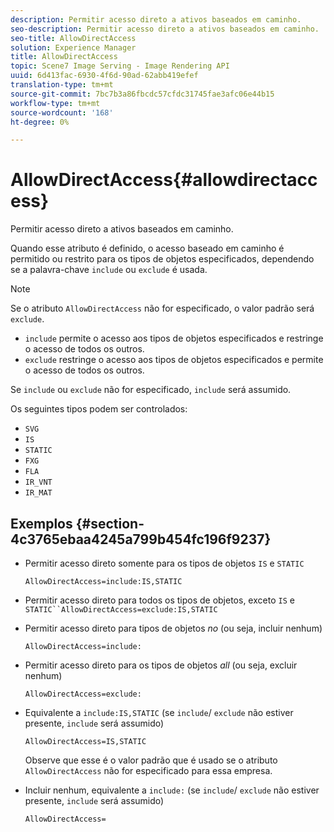 ```yaml
---
description: Permitir acesso direto a ativos baseados em caminho.
seo-description: Permitir acesso direto a ativos baseados em caminho.
seo-title: AllowDirectAccess
solution: Experience Manager
title: AllowDirectAccess
topic: Scene7 Image Serving - Image Rendering API
uuid: 6d413fac-6930-4f6d-90ad-62abb419efef
translation-type: tm+mt
source-git-commit: 7bc7b3a86fbcdc57cfdc31745fae3afc06e44b15
workflow-type: tm+mt
source-wordcount: '168'
ht-degree: 0%

---
```



# AllowDirectAccess{#allowdirectaccess}

Permitir acesso direto a ativos baseados em caminho.

Quando esse atributo é definido, o acesso baseado em caminho é permitido ou restrito para os tipos de objetos especificados, dependendo se a palavra-chave `include` ou `exclude` é usada.

>[!NOTE]
>
>Se o atributo `AllowDirectAccess` não for especificado, o valor padrão será `exclude`.

* `include` permite o acesso aos tipos de objetos especificados e restringe o acesso de todos os outros.
* `exclude` restringe o acesso aos tipos de objetos especificados e permite o acesso de todos os outros.

Se `include` ou `exclude` não for especificado, `include` será assumido.

Os seguintes tipos podem ser controlados:

* `SVG`
* `IS`
* `STATIC`
* `FXG`
* `FLA`
* `IR_VNT`
* `IR_MAT`

## Exemplos {#section-4c3765ebaa4245a799b454fc196f9237}

* Permitir acesso direto somente para os tipos de objetos `IS` e `STATIC`

   `AllowDirectAccess=include:IS,STATIC`

* Permitir acesso direto para todos os tipos de objetos, exceto `IS` e `STATIC``AllowDirectAccess=exclude:IS,STATIC`

* Permitir acesso direto para tipos de objetos *no* (ou seja, incluir nenhum)

   `AllowDirectAccess=include:`

* Permitir acesso direto para os tipos de objetos *all* (ou seja, excluir nenhum)

   `AllowDirectAccess=exclude:`

* Equivalente a `include:IS,STATIC` (se `include`/ `exclude` não estiver presente, `include` será assumido)

   `AllowDirectAccess=IS,STATIC`

   Observe que esse é o valor padrão que é usado se o atributo `AllowDirectAccess` não for especificado para essa empresa.

* Incluir nenhum, equivalente a `include:` (se `include`/ `exclude` não estiver presente, `include` será assumido)

   `AllowDirectAccess=`

